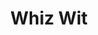 ---
pid: ch925
title: Whiz Wit
location_transcription: Somewhere next to the Ben Franklin Bridge
coordinates: "[-75.139318193526, 39.954392047875]"
zipcode: '19102'
gen_neighborhood: Center City
neighborhood: Rittenhouse Square,Avenue of The Arts
outside_phl: 
age: '25'
age_range: 20-29
instagram: 
image_file_name: ch_925.jpg
proposal_transcription: |-
  Suggestions:
  1) Held up by a pair of hands
  2) Deconstructed street long pieces of cheese steak
  3) cheese dripping below
  4) Food truck next to it selling cheesesteaks
topic: Food
topic_summary: 0, 0
type: Interactive,Sculpture Statue
keywords_other: 
credit: Satvik Gadamsetty/Sarah Narburgh
image_labels: "-Cheese whiz drippage -shredded beef! -sliced not peppers -hot peppers
  -seeded bun"
twitter: 
facebook: 
permalink: "/monuments/ch925/"
layout: item-page
---